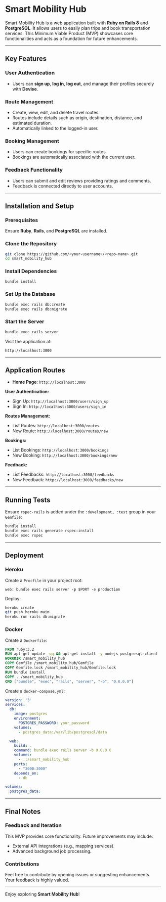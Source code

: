 # Smart Mobility Hub

Smart Mobility Hub is a web application built with **Ruby on Rails 8** and **PostgreSQL**. It allows users to easily plan trips and book transportation services. This Minimum Viable Product (MVP) showcases core functionalities and acts as a foundation for future enhancements.

---

## Key Features

### User Authentication
- Users can **sign up**, **log in**, **log out**, and manage their profiles securely with **Devise**.

### Route Management
- Create, view, edit, and delete travel routes.
- Routes include details such as origin, destination, distance, and estimated duration.
- Automatically linked to the logged-in user.

### Booking Management
- Users can create bookings for specific routes.
- Bookings are automatically associated with the current user.

### Feedback Functionality
- Users can submit and edit reviews providing ratings and comments.
- Feedback is connected directly to user accounts.

---

## Installation and Setup

### Prerequisites
Ensure **Ruby**, **Rails**, and **PostgreSQL** are installed.

### Clone the Repository
```bash
git clone https://github.com/<your-username>/<repo-name>.git
cd smart_mobility_hub
```

### Install Dependencies
```bash
bundle install
```

### Set Up the Database
```bash
bundle exec rails db:create
bundle exec rails db:migrate
```

### Start the Server
```bash
bundle exec rails server
```

Visit the application at:
```
http://localhost:3000
```

---

## Application Routes

- **Home Page**: `http://localhost:3000`

**User Authentication:**
- Sign Up: `http://localhost:3000/users/sign_up`
- Sign In: `http://localhost:3000/users/sign_in`

**Routes Management:**
- List Routes: `http://localhost:3000/routes`
- New Route: `http://localhost:3000/routes/new`

**Bookings:**
- List Bookings: `http://localhost:3000/bookings`
- New Booking: `http://localhost:3000/bookings/new`

**Feedback:**
- List Feedbacks: `http://localhost:3000/feedbacks`
- New Feedback: `http://localhost:3000/feedbacks/new`

---

## Running Tests

Ensure `rspec-rails` is added under the `:development, :test` group in your `Gemfile`:

```bash
bundle install
bundle exec rails generate rspec:install
bundle exec rspec
```

---

## Deployment

### Heroku

Create a `Procfile` in your project root:

```Procfile
web: bundle exec rails server -p $PORT -e production
```

Deploy:
```bash
heroku create
git push heroku main
heroku run rails db:migrate
```

### Docker

Create a `Dockerfile`:
```Dockerfile
FROM ruby:3.2
RUN apt-get update -qq && apt-get install -y nodejs postgresql-client
WORKDIR /smart_mobility_hub
COPY Gemfile /smart_mobility_hub/Gemfile
COPY Gemfile.lock /smart_mobility_hub/Gemfile.lock
RUN bundle install
COPY . /smart_mobility_hub
CMD ["bundle", "exec", "rails", "server", "-b", "0.0.0.0"]
```

Create a `docker-compose.yml`:
```yaml
version: '3'
services:
  db:
    image: postgres
    environment:
      POSTGRES_PASSWORD: your_password
    volumes:
      - postgres_data:/var/lib/postgresql/data

  web:
    build: .
    command: bundle exec rails server -b 0.0.0.0
    volumes:
      - .:/smart_mobility_hub
    ports:
      - "3000:3000"
    depends_on:
      - db

volumes:
  postgres_data:
```

---

## Final Notes

### Feedback and Iteration
This MVP provides core functionality. Future improvements may include:
- External API integrations (e.g., mapping services).
- Advanced background job processing.

### Contributions
Feel free to contribute by opening issues or suggesting enhancements. Your feedback is highly valued.

---

Enjoy exploring **Smart Mobility Hub**!

